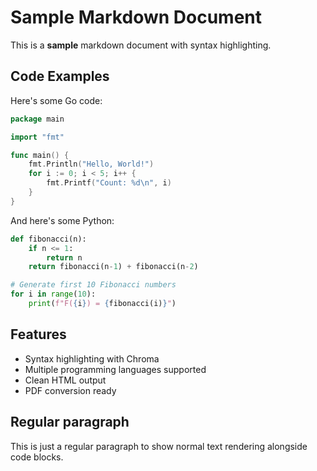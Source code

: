 # Sample Markdown Document

This is a **sample** markdown document with syntax highlighting.

## Code Examples

Here's some Go code:

```go
package main

import "fmt"

func main() {
    fmt.Println("Hello, World!")
    for i := 0; i < 5; i++ {
        fmt.Printf("Count: %d\n", i)
    }
}
```

And here's some Python:

```python
def fibonacci(n):
    if n <= 1:
        return n
    return fibonacci(n-1) + fibonacci(n-2)

# Generate first 10 Fibonacci numbers
for i in range(10):
    print(f"F({i}) = {fibonacci(i)}")
```

## Features

- Syntax highlighting with Chroma
- Multiple programming languages supported
- Clean HTML output
- PDF conversion ready

## Regular paragraph

This is just a regular paragraph to show normal text rendering alongside code blocks.
